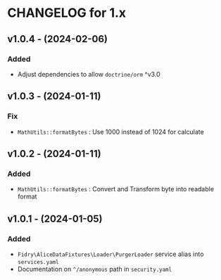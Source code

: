 CHANGELOG for 1.x
===================
## v1.0.4 - (2024-02-06)
### Added
- Adjust dependencies to allow `doctrine/orm` ^v3.0

## v1.0.3 - (2024-01-11)
### Fix
- `MathUtils::formatBytes` : Use 1000 instead of 1024 for calculate

## v1.0.2 - (2024-01-11)
### Added
- `MathUtils::formatBytes` : Convert and Transform byte into readable format

## v1.0.1 - (2024-01-05)
### Added
- `Fidry\AliceDataFixtures\Loader\PurgerLoader` service alias into `services.yaml`
- Documentation on `^/anonymous` path in `security.yaml`
